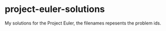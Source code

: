 # project-euler-solutions

My solutions for the Project Euler, the filenames repesents the problem ids.